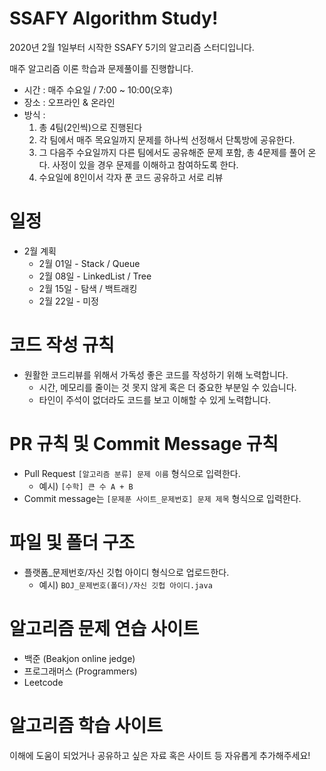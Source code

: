 # SSAFY Algorithm Study! 
2020년 2월 1일부터 시작한 SSAFY 5기의 알고리즘 스터디입니다.

매주 알고리즘 이론 학습과 문제풀이를 진행합니다.

* 시간 : 매주 수요일 / 7:00 ~ 10:00(오후)
* 장소 : 오프라인 & 온라인
* 방식 :
    1. 총 4팀(2인씩)으로 진행된다
    2. 각 팀에서 매주 목요일까지 문제를 하나씩 선정해서 단톡방에 공유한다. 
    3. 그 다음주 수요일까지 다른 팀에서도 공유해준 문제 포함, 총 4문제를 풀어 온다. 사정이 있을 경우 문제를 이해하고 참여하도록 한다.
    4. 수요일에 8인이서 각자 푼 코드 공유하고 서로 리뷰

# 일정
* 2월 계획
    * 2월 01일 - Stack / Queue
    * 2월 08일 - LinkedList / Tree
    * 2월 15일 - 탐색 / 백트래킹
    * 2월 22일 - 미정
 
# 코드 작성 규칙
* 원활한 코드리뷰를 위해서 가독성 좋은 코드를 작성하기 위해 노력합니다. 
    * 시간, 메모리를 줄이는 것 못지 않게 혹은 더 중요한 부분일 수 있습니다.
    * 타인이 주석이 없더라도 코드를 보고 이해할 수 있게 노력합니다.

# PR 규칙 및 Commit Message 규칙
* Pull Request `[알고리즘 분류] 문제 이름` 형식으로 입력한다.   
    * 예시) `[수학] 큰 수 A + B`
* Commit message는 `[문제푼 사이트_문제번호] 문제 제목` 형식으로 입력한다.

# 파일 및 폴더 구조
* 플랫폼_문제번호/자신 깃헙 아이디 형식으로 업로드한다.
    * 예시) `BOJ_문제번호(폴더)/자신 깃헙 아이디.java` 

# 알고리즘 문제 연습 사이트
* 백준 (Beakjon online jedge)
* 프로그래머스 (Programmers)
* Leetcode

# 알고리즘 학습 사이트
이해에 도움이 되었거나 공유하고 싶은 자료 혹은 사이트 등 자유롭게 추가해주세요!